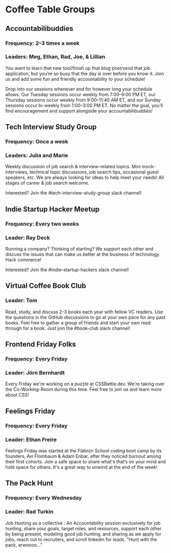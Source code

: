 # Coffee Table Groups

## Accountabilibuddies

### Frequency: 2–3 times a week

### Leaders: Meg, Ethan, Rad, Joe, & Lillian

You want to learn that new tool/finish up that blog post/send that job application, but you’re so busy that the day is over before you know it. Join us and add some fun and friendly accountability to your schedule!

Drop into our sessions whenever and for however long your schedule allows. Our Tuesday sessions occur weekly from 7:00–9:00 PM ET, our Thursday sessions occur weekly from 9:00–11:40 AM ET, and our Sunday sessions occur bi-weekly from 1:00–3:00 PM ET. No matter the goal, you’ll find encouragement and support alongside your accountabilibuddies!

## Tech Interview Study Group

### Frequency: Once a week

### Leaders: Julia and Marie

Weekly discussion of job search & interview-related topics. Mini mock-interviews, technical topic discussions, job search tips, occasional guest speakers, etc. We are always looking for ideas to help meet your needs! All stages of career & job search welcome.

Interested? Join the #tech-interview-study-group slack channel!

## Indie Startup Hacker Meetup

### Frequency: Every two weeks

### Leader: Ray Deck

Running a company? Thinking of starting? We support each other and discuss the issues that can make us better at the business of technology. Hack commerce!

Interested? Join the #indie-startup-hackers slack channel!

## Virtual Coffee Book Club

### Leader: Tom

Read, study, and discuss 2-3 books each year with fellow VC readers. Use the questions in the GitHub discussions to go at your own pace for any past books. Feel free to gather a group of friends and start your own read through for a book. Just join the #book-club slack channel!

## Frontend Friday Folks

### Frequency: Every Friday

### Leader: Jörn Bernhardt

Every Friday we're working on a puzzle at CSSBattle.dev. We're taking over the Co-Working-Room during this time. Feel free to join us and learn more about CSS!

## Feelings Friday

### Frequency: Every Friday

### Leader: Ethan Freire

Feelings Friday was started at the Flatiron School coding boot camp by its founders, Avi Flombaum & Adam Enbar, after they noticed burnout among their first cohorts. Join a safe space to share what's that’s on your mind and hold space for others. It's a great way to unwind at the end of the week!

## The Pack Hunt

### Frequency: Every Wednesday

### Leader: Rad Turkin

Job Hunting as a collective : An Accountability session exclusively for job hunting, share your goals, target roles, and resources, support each other by being present, modeling good job hunting, and sharing as we apply for jobs, reach out to recruiters, and scroll linkedin for leads. "Hunt with the pack, arwoooo..."
